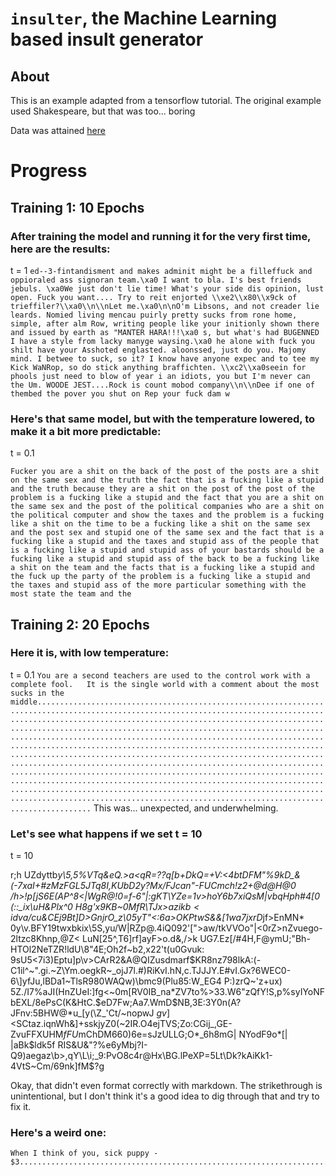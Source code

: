 # `insulter`, the Machine Learning based insult generator

## About
This is an example adapted from a tensorflow tutorial. The original example used Shakespeare, but that was too... boring

Data was attained [here](https://www.kaggle.com/c/detecting-insults-in-social-commentary/data?select=test_with_solutions.csv)

# Progress

## Training 1: 10 Epochs
### After training the model and running it for the very first time, here are the results:
t = 1
```ed--3-fintandisment and makes adminit might be a filleffuck and oppioraled ass signoran team.\xa0 I want to bla. I's best friends jebuls. \xa0We just don't lie time! What's your side dis opinion, lust open. Fuck you want.... Try to reit enjorted \\xe2\\x80\\x9ck of trieffiler?\\xa0\\n\\nLet me.\xa0\n\nO'm Libsons, and not creader lie leards. Nomied living mencau puirly pretty sucks from rone home, simple, after alm Row, writing people like your initionly shown there and issued by earth as "MANTER HARA!!!\xa0 s, but what's had BUGENNED I have a style from lacky manyge waysing.\xa0 he alone with fuck you shilt have your Asshoted englasted. aloonssed, just do you. Majomy mind. I betwee to suck, so it? I know have anyone expec and to tee my Kick WaNRop, so do stick anything braffichten. \\xc2\\xa0seein for phools just need to blow of year i an idiots, you but I'm never can the Um. WOODE JEST....Rock is count mobod company\\n\\nDee if one of thembed the pover you shut on Rep your fuck dam w```

### Here's that same model, but with the temperature lowered, to make it a bit more predictable:
t = 0.1

```Fucker you are a shit on the back of the post of the posts are a shit on the same sex and the truth the fact that is a fucking like a stupid and the truth because they are a shit on the post of the post of the problem is a fucking like a stupid and the fact that you are a shit on the same sex and the post of the political companies who are a shit on the political computer and show the taxes and the problem is a fucking like a shit on the time to be a fucking like a shit on the same sex and the post sex and stupid one of the same sex and the fact that is a fucking like a stupid and the taxes and stupid ass of the people that is a fucking like a stupid and stupid ass of your bastards should be a fucking like a stupid and stupid ass of the back to be a fucking like a shit on the team and the facts that is a fucking like a stupid and the fuck up the party of the problem is a fucking like a stupid and the taxes and stupid ass of the more particular something with the most state the team and the```

## Training 2: 20 Epochs
### Here it is, with low temperature:
t = 0.1
```You are a second teachers are used to the control work with a complete fool.   It is the single world with a comment about the most sucks in the middle....................................................................................................................................................................................................................................................................................................................................................................................................................................................................................................................................................................................................................................................................................................................................................................................................................................................................................```
This was... unexpected, and underwhelming.

### Let's see what happens if we set t = 10
t = 10

r;h UZdyttb*y\5,5%VTq&eQ.>a<qR=??*q[b+DkQ=+V:<4btDFM"%9kD_&(-7xaI+#zMzFGL5JTq8I,KUbD2y\?Mx/FJcan"-FUCmch!z2+@d@H@0 /h>!p[jS6E(AP^8<|WgR@!0=f-6"|:gKT\YZe=1v>hoY6b7xi*QsM|vbqHph#4[0 (::_ix\uH&Plx^0 H8g'x9KB\~0MfR\TJx>azikb$<idv$a/cu&CEj9Bt]D>GnjrO_z\05yT"<:6a\>OKPtwS&&[1wa7jxrD*jf>EnMN* 0y\v.BFY19twxbkix\5S,yu/W|RZp@.4iQ092'[">aw/tkVVOo"|<0rZ>nZvuego-2ltzc8Khnp,@Z< LuN\[25^,T6]rf]ayF>o.d&,/>k UG7.Ez[/#4H,F@ymU;"Bh-HTOl2NeTZR!ldU\8"4E;Oh2f~b2,x22't(u0Gvuk: 9sU5<7i3)Eptu]p\v>CArR2&A@QIZusdmarf$KR8nz798lkA:(-C1il^~".gi.~Z\Ym.oegkR~_ojJ7l.#)RiKvI.hN,c.TJJJY.E#vI.Gx?6WEC0-6\]yfJu,lBDa1~TlsR980WAQw)\bmc9(Plu85:W_EG4 P:)zrQ~'z+ux) 5Z./I7%aJI(HnZUeI:]fg<~0m[RV0IB_na*ZV7to%>33.W6"zQfY!S,p%syIYoNFbEXL/8ePsC(K&HtC.$eD7Fw;Aa7.WmD$NB,3E:3Y0n(A?JFnv:5BHW@*u_[y(\Z\_'Ct/~nopwJ $gv$]<SCtaz.iqnWh&]+sskjyZ0(~2IR.O4ejTVS;Zo:CGij_,GE-ZvuFFXUHM*fFU*mChDM660)6e=sJzULLG;O*_6h8mG| NYodF9o*[| |aBk$ldk5f RIS&U&"?%e6yMbj?I-Q9)aegaz\b>,qY\L\i;_9:PvO8c4r@Hx\BG.lPeXP=5Lt\Dk?kAiKk1-4VtS~Cm/69nk]fM$?g

Okay, that didn't even format correctly with markdown. The strikethrough is unintentional, but I don't think it's a good idea to dig through that and try to fix it.

### Here's a weird one:
```
When I think of you, sick puppy - $3.........................................................................................................................................................................................................................................................................................................................................................................................................................................................................................................................................................................................................................................................................................................................................................................................................................................................................................................................................................................................................................
```
